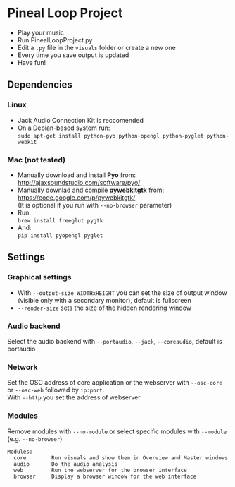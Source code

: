 Pineal Loop Project
===================

* Play your music
* Run PinealLoopProject.py
* Edit a `.py` file in the `visuals` folder or create a new one
* Every time you save output is updated
* Have fun!


Dependencies
------------

### Linux
* Jack Audio Connection Kit is reccomended
* On a Debian-based system run:  
`sudo apt-get install python-pyo python-opengl python-pyglet python-webkit`


### Mac (not tested)
* Manually download and install __Pyo__ from:  
http://ajaxsoundstudio.com/software/pyo/
* Manually downlad and compile __pywebkitgtk__ from:  
https://code.google.com/p/pywebkitgtk/  
(It is optional if you run with `--no-browser` parameter)
* Run:  
`brew install freeglut pygtk`
* And:  
`pip install pyopengl pyglet`


Settings
--------

### Graphical settings
* With `--output-size WIDTHxHEIGHT` you can set the size of output window (visible only with a secondary monitor), default is fullscreen
* `--render-size` sets the size of the hidden rendering window

### Audio backend
Select the audio backend with `--portaudio`, `--jack`, `--coreaudio`,
default is portaudio

### Network
Set the OSC address of core application or the webserver
with `--osc-core` or `--osc-web` followed by `ip:port`.  
With `--http` you set the address of webserver

### Modules
Remove modules with `--no-module` or select specific modules with `--module`
(e.g. `--no-browser`)

    Modules:
      core        Run visuals and show them in Overview and Master windows
      audio       Do the audio analysis
      web         Run the webserver for the browser interface
      browser     Display a browser window for the web interface

